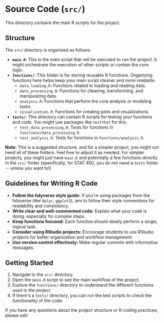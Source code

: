 # Source Code (`src/`)

This directory contains the main R scripts for the project.

## Structure

The `src/` directory is organized as follows:

*   **`main.R`**: This is the main script that will be executed to run the project. It might orchestrate the execution of other scripts or contain the core logic.
*   **`functions/`**:  This folder is for storing reusable R functions. Organizing functions here helps keep your main script cleaner and more readable.
    *   `data_loading.R`: Functions related to loading and reading data.
    *   `data_processing.R`: Functions for cleaning, transforming, and manipulating data.
    *   `analysis.R`: Functions that perform the core analysis or modeling tasks.
    *   `visualization.R`: Functions for creating plots and visualizations.
*   **`tests/`**:  This directory can contain R scripts for testing your functions and code. You might use packages like `testthat` for this.
    *   `test_data_processing.R`: Tests for functions in `functions/data_processing.R`.
    *   `test_analysis.R`: Tests for functions in `functions/analysis.R`.

**Note:** This is a suggested structure, and for a simpler project, you might not need all of these folders. Feel free to adjust it as needed. For simpler projects, you might just have `main.R` and potentially a few functions directly in the `src/` folder (specifically, for STAT 450, you do not need a `tests` folder -- unless you want to!)

## Guidelines for Writing R Code

*   **Follow the tidyverse style guide:**  If you're using packages from the tidyverse (like `dplyr`, `ggplot2`), aim to follow their style conventions for readability and consistency.
*   **Write clear and well-commented code:** Explain what your code is doing, especially for complex steps.
*   **Keep functions focused:** Each function should ideally perform a single, logical task.
*   **Consider using RStudio projects:**  Encourage students to use RStudio projects for better organization and workflow management.
*   **Use version control effectively:** Make regular commits with informative messages.

## Getting Started

1. Navigate to the `src/` directory.
2. Open the `main.R` script to see the main workflow of the project.
3. Explore the `functions/` directory to understand the different functions used in the project.
4. If there's a `tests/` directory, you can run the test scripts to check the functionality of the code.

If you have any questions about the project structure or R coding practices, please ask!
